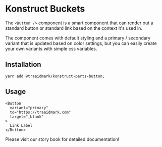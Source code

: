 # Konstruct Buckets

The `<Button />` component is a smart component that can render out a standard button or standard link based on the context it's used in.

The component comes with default styling and a primary / secondary variant that is updated based on color settings, but you can easily create your own variants with simple css variables.

## Installation

`yarn add @traaidmark/konstruct-parts-button;`

## Usage

````
<Button
  variant="primary"
  to="https://traaidmark.com"
  target="_blank"
>
  Link Label
</Button>
````

Please visit our story book for detailed documentation!
